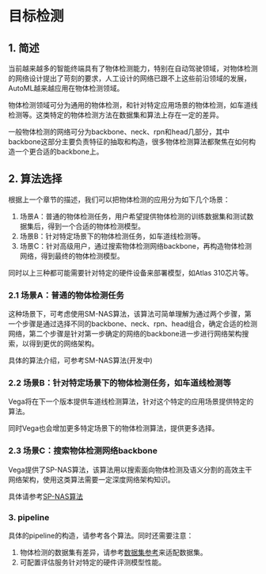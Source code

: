 # 目标检测

## 1. 简述

当前越来越多的智能终端具有了物体检测能力，特别在自动驾驶领域，对物体检测的网络设计提出了苛刻的要求，人工设计的网络已跟不上这些前沿领域的发展，AutoML越来越应用在物体检测领域。

物体检测领域可分为通用的物体检测，和针对特定应用场景的物体检测，如车道线检测等。这类特定的物体检测方法在数据集和算法上存在一定的差异。

一般物体检测的网络可分为backbone、neck、rpn和head几部分，其中backbone这部分主要负责特征的抽取和构造，很多物体检测算法都聚焦在如何构造一个更合适的backbone上。

## 2. 算法选择

根据上一个章节的描述，我们可以把物体检测的应用分为如下几个场景：

1. 场景A：普通的物体检测任务，用户希望提供物体检测的训练数据集和测试数据集后，得到一个合适的物体检测模型。
2. 场景B：针对特定场景下的物体检测任务，如车道线检测等。
3. 场景C：针对高级用户，通过搜索物体检测网络backbone，再构造物体检测网络，得到最终的物体检测模型。

同时以上三种都可能需要针对特定的硬件设备来部署模型，如Atlas 310芯片等。

### 2.1 场景A：普通的物体检测任务

这种场景下，可考虑使用SM-NAS算法，该算法可简单理解为通过两个步骤，第一个步骤是通过选择不同的backbone、neck、rpn、head组合，确定合适的检测网络，第二个步骤是针对第一步确定的网络的backbone进一步进行网络架构搜索，以得到更优的网络架构。

具体的算法介绍，可参考SM-NAS算法(开发中)

### 2.2 场景B：针对特定场景下的物体检测任务，如车道线检测等

Vega将在下一个版本提供车道线检测算法，针对这个特定的应用场景提供特定的算法。

同时Vega也会增加更多特定场景下的物体检测算法，提供更多选择。

### 2.3 场景C：搜索物体检测网络backbone

Vega提供了SP-NAS算法，该算法用以搜索面向物体检测及语义分割的高效主干网络架构，使用这类算法需要一定深度网络架构知识。

具体请参考[SP-NAS算法](../algorithms/sp_nas.md)

### 3. pipeline

具体的pipeline的构造，请参考各个算法。同时还需要注意：

1. 物体检测的数据集有差异，请参考[数据集参考](../developer/datasets.md)来适配数据集。
2. 可配置评估服务针对特定的硬件评测模型性能。

